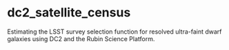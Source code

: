 # dc2_satellite_census

Estimating the LSST survey selection function for resolved ultra-faint dwarf galaxies using DC2 and the Rubin Science Platform.
